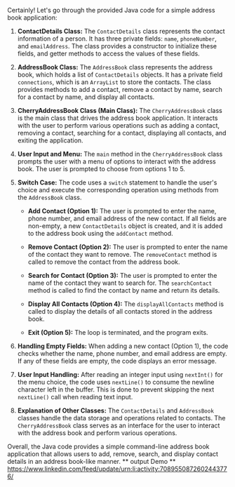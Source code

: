 Certainly! Let's go through the provided Java code for a simple address book application:

1. **ContactDetails Class:**
The `ContactDetails` class represents the contact information of a person. It has three private fields: `name`, `phoneNumber`, and `emailAddress`. The class provides a constructor to initialize these fields, and getter methods to access the values of these fields.

2. **AddressBook Class:**
The `AddressBook` class represents the address book, which holds a list of `ContactDetails` objects. It has a private field `connections`, which is an `ArrayList` to store the contacts. The class provides methods to add a contact, remove a contact by name, search for a contact by name, and display all contacts.

3. **CherryAddressBook Class (Main Class):**
The `CherryAddressBook` class is the main class that drives the address book application. It interacts with the user to perform various operations such as adding a contact, removing a contact, searching for a contact, displaying all contacts, and exiting the application.

4. **User Input and Menu:**
The `main` method in the `CherryAddressBook` class prompts the user with a menu of options to interact with the address book. The user is prompted to choose from options 1 to 5.

5. **Switch Case:**
The code uses a `switch` statement to handle the user's choice and execute the corresponding operation using methods from the `AddressBook` class.

   - **Add Contact (Option 1):** The user is prompted to enter the name, phone number, and email address of the new contact. If all fields are non-empty, a new `ContactDetails` object is created, and it is added to the address book using the `addContact` method.

   - **Remove Contact (Option 2):** The user is prompted to enter the name of the contact they want to remove. The `removeContact` method is called to remove the contact from the address book.

   - **Search for Contact (Option 3):** The user is prompted to enter the name of the contact they want to search for. The `searchContact` method is called to find the contact by name and return its details.

   - **Display All Contacts (Option 4):** The `displayAllContacts` method is called to display the details of all contacts stored in the address book.

   - **Exit (Option 5):** The loop is terminated, and the program exits.

6. **Handling Empty Fields:**
When adding a new contact (Option 1), the code checks whether the name, phone number, and email address are empty. If any of these fields are empty, the code displays an error message.

7. **User Input Handling:**
After reading an integer input using `nextInt()` for the menu choice, the code uses `nextLine()` to consume the newline character left in the buffer. This is done to prevent skipping the next `nextLine()` call when reading text input.

8. **Explanation of Other Classes:**
The `ContactDetails` and `AddressBook` classes handle the data storage and operations related to contacts. The `CherryAddressBook` class serves as an interface for the user to interact with the address book and perform various operations.

Overall, the Java code provides a simple command-line address book application that allows users to add, remove, search, and display contact details in an address book-like manner.
** output Demo **
https://www.linkedin.com/feed/update/urn:li:activity:7089550872602443776/
